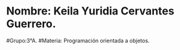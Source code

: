 # Nombre: Keila Yuridia Cervantes Guerrero.
#Grupo:3°A.
#Materia: Programación orientada a objetos.
